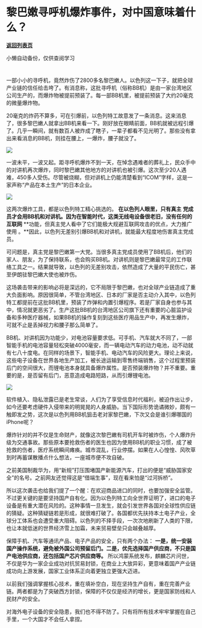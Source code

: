 # 黎巴嫩寻呼机爆炸事件，对中国意味着什么？

[**返回列表页**](/gzh/政事堂2019)

小懒自动备份，仅供查阅学习

#
一部小小的寻呼机，竟然炸伤了2800多名黎巴嫩人。以色列这一下子，就把全球产业链的信任给击垮了。有消息称，这批寻呼机（俗称BB机）是由一家台湾地区公司生产的，而爆炸物被提前预装了。每一部BB机里，被提前预装了大约20毫克的微量爆炸物。

  

20毫克的炸药不算多，可在引爆前，以色列特工故意发了一条消息。这来消息了，很多黎巴嫩人就拿出BB机来看一下。刚好放在眼睛前面，BB机就被远程引爆了。几乎一瞬间，就有数百人被炸成了瞎子，一辈子都看不见光明了。那些没有拿出来看消息的BB机，则挂在腰上，一爆炸，腰子就没了。

  

![](https://mmbiz.qpic.cn/mmbiz_png/rxhS23yu8cPSd5nGgtRCzM3ib8HqreFK1N7uTPJ9uAItaSddb0vicRZLFZORJUZcNExwhGicQ2JHVfNd7iboIaaicyg/640?wx_fmt=png&from;=appmsg)

一波未平，一波又起。距寻呼机爆炸不到一天，在悼念遇难者的葬礼上，民众手中的对讲机再次爆炸，同时黎巴嫩其他地方的对讲机也被引爆。这次至少20人遇难，450多人受伤。尽管被烧糊，但对讲机上仍能清楚看到“ICOM”字样，这是一家声称“产品在本土生产”的日本企业。

  

![](https://mmbiz.qpic.cn/mmbiz_png/rxhS23yu8cPSd5nGgtRCzM3ib8HqreFK1pXiaiaicU8ccFQAfnCcdRme1hUPjKmicFVc1S1BibibawhW2bCIAt75T1JFw/640?wx_fmt=png&from;=appmsg)

这两次爆炸工具，都是以色列特工精心挑选的。 **在以色列人眼里，只有真主**
**党成员才会用BB机和对讲机。因为在智能时代，这类无线电设备很老旧，没有任何的互联网**
**功能，但真主党人看中了它们能极大规避互联网攻击的优点，大力推广使用 。**因此，以色列无差别引爆BB机和对讲机，就能最大程度地伤害真主党成员。

  

可问题是，真主党是黎巴嫩第一大党。当很多真主党成员使用了BB机后，他们的家人、朋友，为了保持联系，也会购买BB机。对讲机则是黎巴嫩最常见的工作联络工具之一。结果就导致，以色列的无差别攻击，依然造成了大量的平民伤亡，甚至伊朗驻黎巴嫩大使也被炸伤。  
  
这场袭击带来的影响必将是深远的，它不局限于黎巴嫩，也对全球产业链造成了重大负面影响。原因很简单，不管台湾地区、日本的厂家是否主动介入其中，以色列特工都提前在这批BB机里，预装了炸弹和内置引爆程序。若是厂家自身也参与其中，情况就更恶劣了。生产这批BB机的台湾地区公司旗下还有重要的心脏监护设备和多种医疗器械，如果BB机的操作复刻到这些医疗用品生产中，再发生爆炸，可就不止是丢掉视力和腰子那么简单了。

  

BB机、对讲机因为功能少，对电池容量要求低。可手机、汽车就大不同了，一部智能手机的电池容量轻松突破4000毫安，而一辆电动汽车的动力电池，动不动就有七八十度电。在同样的场景下，智能手机、电动汽车的风险更大。理论上来说，这些电子设备在世界各地生产加工，被长途运输到零售终端销售，这个过程里预装后门的空间很大，而锂电池本身就具备爆炸属性。是否预装爆炸物？并不重要。重要的是，是否留有后门，恶意造成电路短路，从而引爆锂电池。

  

![](https://mmbiz.qpic.cn/mmbiz_png/rxhS23yu8cPSd5nGgtRCzM3ib8HqreFK1eU7MvnWEfoQgBJpH5gq1UCsruJPz444BWW5CzyIvT5KaiarYr04VhPA/640?wx_fmt=png&from;=appmsg)

软件植入、隐私泄露已是老生常谈，人们为了享受信息时代福利，被迫作出让步，如今还要考虑硬件入侵带来的明晃晃的人身威胁。当下国际形势诡谲微妙，颇有一触即发之势，这次是以色列用BB机狙击老对家黎巴嫩，下次又会是谁引爆哪国的iPhone呢？  
  

爆炸针对的并不仅是生命财产，就像这次黎巴嫩有司机开车时被炸伤，个人爆炸升级为交通事故。那些原本要抢救伤者的医生也因为使用BB机的职业习惯，成了被抢救的伤者，医疗系统瞬间瘫痪。城市混乱，行业停摆。如果在人心惶惶、风吹草到时再蓄谋散播点什么想法，一座城市便不攻自破。

  

之前美国制裁华为，用“新规”打压围堵国产新能源汽车，打出的便是“威胁国家安全”的名号。之前网友还觉得这是“借端生事”，现在看来怕是“过河拆桥”。

  

所以这次袭击也给我们提了一个醒：在欢迎商品进口的同时，也要加强安全监管。不过更关键的是要坚持国产自有化。因为以色列特工向全世界证明了，进口的电子设备是有重大潜在风险的。这种事情一旦发生，就会引发世界各国对全球性供应链的猜疑。这种猜疑链若是形成，就很难打破了。各国都优先扶持本土电子产业，全球分工体系也会遭受重大阻碍。以色列的不择手段，一次次地刷新了人类的下限，也让本就低迷的世界经济雪上加霜，未来贸易壁垒只会越叠越厚。

  

保障手机、汽车等通讯产品、电子产品的安全，只有两个办法：
**一是，统一安装国产操作系统，避免被外国公司预留后门。二是，优先选择国产供应商，不只是国产电池供应商，还包括国产芯片供应商等。**
所以鸿蒙系统发布，麒麟芯片问世，不仅是华为一家企业成功对抗贸易封锁，在商业上大放异彩，更意味着国产产业链成功向上游发展，国家工业体系正向着更独立更强大迈进。

  

以前我们强调掌握核心技术，重在填补空白，现在坚持生产自有，重在完善产业链。两者都是为了突破西方封锁，保障的不仅仅是经济的增长，更是国家防线和人民财产的安全。

  
对海外电子设备的安全隐患，我们也不得不防了。只有将所有技术牢牢掌握在自己手里，一个大国才不会任人拿捏。  


